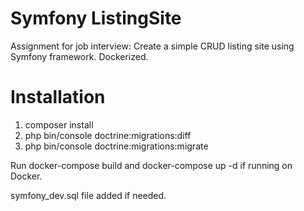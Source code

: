# Symfony ListingSite
Assignment for job interview:
Create a simple CRUD listing site using Symfony framework.
Dockerized.

# Installation
1. composer install
2. php bin/console doctrine:migrations:diff
3. php bin/console doctrine:migrations:migrate

Run docker-compose build and docker-compose up -d if running on Docker.

symfony_dev.sql file added if needed.
